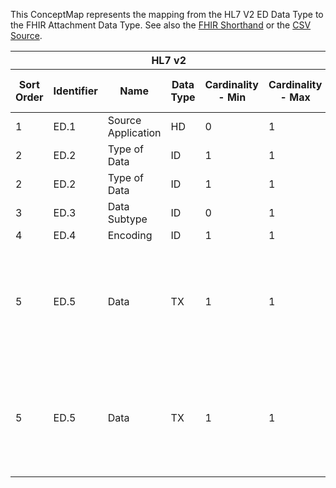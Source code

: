
This ConceptMap represents the mapping from the HL7 V2 ED Data Type to the FHIR Attachment Data Type. See also the <a href='https://github.com/HL7/v2-to-fhir/blob/master/tank/Datatype ED to Attachment.fsh'>FHIR Shorthand</a> or the <a href='https://github.com/HL7/v2-to-fhir/blob/master/mappings/datatypes/HL7 Data Type - FHIR R4_ ED[Attachment] - Sheet1.csv'>CSV Source</a>.
<table class='grid'><thead>
<tr><th colspan='6'>HL7 v2</th><th colspan='3'>Condition (IF True, args)</th><th colspan='8'>HL7 FHIR</th><th rowspan='2'>Comments</th></tr>
<tr><th title='Rows are listed in sequence of how they appear in the v2 standard. The first column, Sort Order, provides a sort order that can re-create the original v2 standard sequence in case one opts to re-sort/filter the rows.'>Sort Order</th><th title='Contains the formal Data Type Name and Component Sequence according to the base standard using &quot;.&quot; as the delimiter.'>Identifier</th><th title='The formal name of the field in the most current published version.'>Name</th><th title='The data type of the field in the most current published version if not deprecated, otherwise the data type at the time it was deprecated and removed.'>Data Type</th><th title='The V2 min cardinality expressed numerically.'>Cardinality - Min</th><th title='The V2 max cardinality expressed numerically.' style='border-right: 2px'>Cardinality - Max</th><th title='Condition in an easy to read syntax (Computable ANTLR)'>Computable ANTLR</th><th title='Condition in FHIRPath Notation'>Computable FHIRPath</th><th title='Condition expressed in narrative form' style='border-right: 2px'>Narrative</th><th title='An existing FHIR attribute in the target FHIR version.'>FHIR Attribute</th><th title='The FHIR attribute&apos;s data type in the target FHIR version.'>Proposed Extension</th><th title='The proposed FHIR Extension.'>Data Type</th><th title='The FHIR min cardinality expressed numerically.'>Cardinality - Min</th><th title='The FHIR max cardinality expressed numerically.' style='border-right: 2px'>Cardinality - Max</th><th title='The URL to the Data Type Map that is to be used for the attribute in this segment.'>Data Type Mapping</th><th title='The fixed or computed value to assign.'>Vocabulary</th><th title='Mapping for terminology tables.'>Assignment</th></tr></thead>
<tbody>
<tr><td>1</td><td>ED.1</td><td>Source Application</td><td>HD</td><td>0</td><td style='border-right: 2px'>1</td><td style='border-right: 2px'></td><td style='border-right: 2px'></td><td style='border-right: 2px'></td><td style='border-right: 2px'></td><td style='border-right: 2px'></td><td style='border-right: 2px'></td><td style='border-right: 2px'></td><td style='border-right: 2px'></td><td style='border-right: 2px'></td><td style='border-right: 2px'></td><td style='border-right: 2px'></td><td style='border-right: 2px'></td></tr>
<tr><td>2</td><td>ED.2</td><td>Type of Data</td><td>ID</td><td>1</td><td style='border-right: 2px'>1</td><td>IF ED.3 NOT VALUED</td><td style='border-right: 2px'></td><td style='border-right: 2px'></td><td><a href='https://hl7.org/fhir/R4/datatypes-definitions.html#Attachment.Attachment.extension.url'>Attachment.extension.url</a></td><td style='border-right: 2px'></td><td><a href='https://hl7.org/fhir/R4/datatypes-definitions.html#Attachment.Attachment.uri'>Attachment.uri</a></td><td>1</td><td>1</td><td style='border-right: 2px'></td><td style='border-right: 2px'></td><td>"<a href='https://hl7.org/fhir/StructureDefinition/alternate-codes'>https://hl7.org/fhir/StructureDefinition/alternate-codes</a>"</td><td style='border-right: 2px'></td></tr>
<tr><td>2</td><td>ED.2</td><td>Type of Data</td><td>ID</td><td>1</td><td style='border-right: 2px'>1</td><td>IF ED.3 NOT VALUED</td><td style='border-right: 2px'></td><td style='border-right: 2px'></td><td><a href='https://hl7.org/fhir/R4/datatypes-definitions.html#Attachment.Attachment.extension.valueCodeableConcept'>Attachment.extension.valueCodeableConcept</a></td><td style='border-right: 2px'></td><td><a href='https://hl7.org/fhir/R4/datatypes-definitions.html#Attachment.Attachment.CodeableConcept'>Attachment.CodeableConcept</a></td><td>1</td><td>1</td><td style='border-right: 2px'></td><td style='border-right: 2px'></td><td style='border-right: 2px'></td><td style='border-right: 2px'></td></tr>
<tr><td>3</td><td>ED.3</td><td>Data Subtype</td><td>ID</td><td>0</td><td style='border-right: 2px'>1</td><td style='border-right: 2px'></td><td style='border-right: 2px'></td><td style='border-right: 2px'></td><td><a href='https://hl7.org/fhir/R4/datatypes-definitions.html#Attachment.Attachment.contentType'>Attachment.contentType</a></td><td style='border-right: 2px'></td><td><a href='https://hl7.org/fhir/R4/datatypes-definitions.html#Attachment.Attachment.code'>Attachment.code</a></td><td>0</td><td>1</td><td style='border-right: 2px'></td><td style='border-right: 2px'></td><td style='border-right: 2px'></td><td style='border-right: 2px'></td></tr>
<tr><td>4</td><td>ED.4</td><td>Encoding</td><td>ID</td><td>1</td><td style='border-right: 2px'>1</td><td style='border-right: 2px'></td><td style='border-right: 2px'></td><td style='border-right: 2px'></td><td style='border-right: 2px'></td><td style='border-right: 2px'></td><td style='border-right: 2px'></td><td style='border-right: 2px'></td><td style='border-right: 2px'></td><td style='border-right: 2px'></td><td style='border-right: 2px'></td><td style='border-right: 2px'></td><td style='border-right: 2px'></td></tr>
<tr><td>5</td><td>ED.5</td><td>Data</td><td>TX</td><td>1</td><td style='border-right: 2px'>1</td><td>IF ED.4 IN ("Base64")</td><td style='border-right: 2px'></td><td style='border-right: 2px'></td><td><a href='https://hl7.org/fhir/R4/datatypes-definitions.html#Attachment.Attachment.data'>Attachment.data</a></td><td style='border-right: 2px'></td><td><a href='https://hl7.org/fhir/R4/datatypes-definitions.html#Attachment.Attachment.base64Binary'>Attachment.base64Binary</a></td><td>0</td><td>1</td><td style='border-right: 2px'></td><td style='border-right: 2px'></td><td style='border-right: 2px'></td><td>Implementations are not always accurate, so to be safe you may want to always assess OBX-5.5 to determine the correct .contentType.</td></tr>
<tr><td>5</td><td>ED.5</td><td>Data</td><td>TX</td><td>1</td><td style='border-right: 2px'>1</td><td>IF ED.4 IN ("A", (HEX")</td><td style='border-right: 2px'></td><td style='border-right: 2px'></td><td><a href='https://hl7.org/fhir/R4/datatypes-definitions.html#Attachment.Attachment.data'>Attachment.data</a></td><td style='border-right: 2px'></td><td><a href='https://hl7.org/fhir/R4/datatypes-definitions.html#Attachment.Attachment.base64Binary'>Attachment.base64Binary</a></td><td>0</td><td>1</td><td style='border-right: 2px'></td><td style='border-right: 2px'></td><td>/convert from A or HEX to binary64/</td><td>Implementations are not always accurate, so to be safe you may want to always assess OBX-5.5 to determine the correct .contentType.</td></tr>
</tbody></table>
